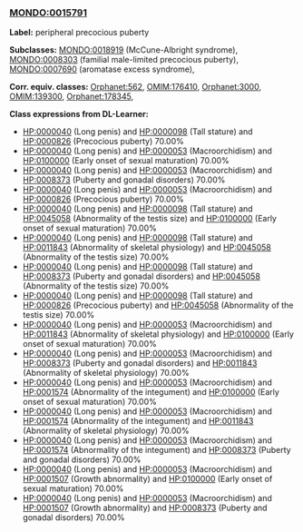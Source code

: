 
### [MONDO:0015791](http://purl.obolibrary.org/obo/MONDO_0015791)
**Label:** peripheral precocious puberty

**Subclasses:** [MONDO:0018919](http://purl.obolibrary.org/obo/MONDO_0018919) (McCune-Albright syndrome), [MONDO:0008303](http://purl.obolibrary.org/obo/MONDO_0008303) (familial male-limited precocious puberty), [MONDO:0007690](http://purl.obolibrary.org/obo/MONDO_0007690) (aromatase excess syndrome), 

**Corr. equiv. classes:** [Orphanet:562](http://www.orpha.net/ORDO/Orphanet_562), [OMIM:176410](http://purl.obolibrary.org/obo/OMIM_176410), [Orphanet:3000](http://www.orpha.net/ORDO/Orphanet_3000), [OMIM:139300](http://purl.obolibrary.org/obo/OMIM_139300), [Orphanet:178345](http://www.orpha.net/ORDO/Orphanet_178345), 

**Class expressions from DL-Learner:**

- [HP:0000040](http://purl.obolibrary.org/obo/HP_0000040) (Long penis) and [HP:0000098](http://purl.obolibrary.org/obo/HP_0000098) (Tall stature) and [HP:0000826](http://purl.obolibrary.org/obo/HP_0000826) (Precocious puberty) 70.00%
- [HP:0000040](http://purl.obolibrary.org/obo/HP_0000040) (Long penis) and [HP:0000053](http://purl.obolibrary.org/obo/HP_0000053) (Macroorchidism) and [HP:0100000](http://purl.obolibrary.org/obo/HP_0100000) (Early onset of sexual maturation) 70.00%
- [HP:0000040](http://purl.obolibrary.org/obo/HP_0000040) (Long penis) and [HP:0000053](http://purl.obolibrary.org/obo/HP_0000053) (Macroorchidism) and [HP:0008373](http://purl.obolibrary.org/obo/HP_0008373) (Puberty and gonadal disorders) 70.00%
- [HP:0000040](http://purl.obolibrary.org/obo/HP_0000040) (Long penis) and [HP:0000053](http://purl.obolibrary.org/obo/HP_0000053) (Macroorchidism) and [HP:0000826](http://purl.obolibrary.org/obo/HP_0000826) (Precocious puberty) 70.00%
- [HP:0000040](http://purl.obolibrary.org/obo/HP_0000040) (Long penis) and [HP:0000098](http://purl.obolibrary.org/obo/HP_0000098) (Tall stature) and [HP:0045058](http://purl.obolibrary.org/obo/HP_0045058) (Abnormality of the testis size) and [HP:0100000](http://purl.obolibrary.org/obo/HP_0100000) (Early onset of sexual maturation) 70.00%
- [HP:0000040](http://purl.obolibrary.org/obo/HP_0000040) (Long penis) and [HP:0000098](http://purl.obolibrary.org/obo/HP_0000098) (Tall stature) and [HP:0011843](http://purl.obolibrary.org/obo/HP_0011843) (Abnormality of skeletal physiology) and [HP:0045058](http://purl.obolibrary.org/obo/HP_0045058) (Abnormality of the testis size) 70.00%
- [HP:0000040](http://purl.obolibrary.org/obo/HP_0000040) (Long penis) and [HP:0000098](http://purl.obolibrary.org/obo/HP_0000098) (Tall stature) and [HP:0008373](http://purl.obolibrary.org/obo/HP_0008373) (Puberty and gonadal disorders) and [HP:0045058](http://purl.obolibrary.org/obo/HP_0045058) (Abnormality of the testis size) 70.00%
- [HP:0000040](http://purl.obolibrary.org/obo/HP_0000040) (Long penis) and [HP:0000098](http://purl.obolibrary.org/obo/HP_0000098) (Tall stature) and [HP:0000826](http://purl.obolibrary.org/obo/HP_0000826) (Precocious puberty) and [HP:0045058](http://purl.obolibrary.org/obo/HP_0045058) (Abnormality of the testis size) 70.00%
- [HP:0000040](http://purl.obolibrary.org/obo/HP_0000040) (Long penis) and [HP:0000053](http://purl.obolibrary.org/obo/HP_0000053) (Macroorchidism) and [HP:0011843](http://purl.obolibrary.org/obo/HP_0011843) (Abnormality of skeletal physiology) and [HP:0100000](http://purl.obolibrary.org/obo/HP_0100000) (Early onset of sexual maturation) 70.00%
- [HP:0000040](http://purl.obolibrary.org/obo/HP_0000040) (Long penis) and [HP:0000053](http://purl.obolibrary.org/obo/HP_0000053) (Macroorchidism) and [HP:0008373](http://purl.obolibrary.org/obo/HP_0008373) (Puberty and gonadal disorders) and [HP:0011843](http://purl.obolibrary.org/obo/HP_0011843) (Abnormality of skeletal physiology) 70.00%
- [HP:0000040](http://purl.obolibrary.org/obo/HP_0000040) (Long penis) and [HP:0000053](http://purl.obolibrary.org/obo/HP_0000053) (Macroorchidism) and [HP:0001574](http://purl.obolibrary.org/obo/HP_0001574) (Abnormality of the integument) and [HP:0100000](http://purl.obolibrary.org/obo/HP_0100000) (Early onset of sexual maturation) 70.00%
- [HP:0000040](http://purl.obolibrary.org/obo/HP_0000040) (Long penis) and [HP:0000053](http://purl.obolibrary.org/obo/HP_0000053) (Macroorchidism) and [HP:0001574](http://purl.obolibrary.org/obo/HP_0001574) (Abnormality of the integument) and [HP:0011843](http://purl.obolibrary.org/obo/HP_0011843) (Abnormality of skeletal physiology) 70.00%
- [HP:0000040](http://purl.obolibrary.org/obo/HP_0000040) (Long penis) and [HP:0000053](http://purl.obolibrary.org/obo/HP_0000053) (Macroorchidism) and [HP:0001574](http://purl.obolibrary.org/obo/HP_0001574) (Abnormality of the integument) and [HP:0008373](http://purl.obolibrary.org/obo/HP_0008373) (Puberty and gonadal disorders) 70.00%
- [HP:0000040](http://purl.obolibrary.org/obo/HP_0000040) (Long penis) and [HP:0000053](http://purl.obolibrary.org/obo/HP_0000053) (Macroorchidism) and [HP:0001507](http://purl.obolibrary.org/obo/HP_0001507) (Growth abnormality) and [HP:0100000](http://purl.obolibrary.org/obo/HP_0100000) (Early onset of sexual maturation) 70.00%
- [HP:0000040](http://purl.obolibrary.org/obo/HP_0000040) (Long penis) and [HP:0000053](http://purl.obolibrary.org/obo/HP_0000053) (Macroorchidism) and [HP:0001507](http://purl.obolibrary.org/obo/HP_0001507) (Growth abnormality) and [HP:0008373](http://purl.obolibrary.org/obo/HP_0008373) (Puberty and gonadal disorders) 70.00%


